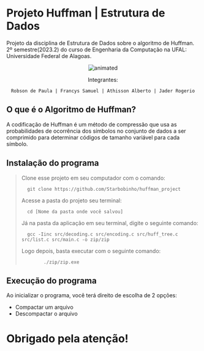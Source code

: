 # Projeto Huffman | Estrutura de Dados

Projeto da disciplina de Estrutura de Dados sobre o algoritmo de Huffman. 2º semestre(2023.2) do curso de Engenharia da Computação na UFAL: Universidade Federal de Alagoas.

<p align="center">
  <img src="https://user-images.githubusercontent.com/91018438/204195385-acc6fcd4-05a7-4f25-87d1-cb7d5cc5c852.png" alt="animated" />
</p>

<center>
Integrantes:

  
    Robson de Paula | Francys Samuel | Athisson Alberto | Jader Rogerio
 </center>

## O que é o Algoritmo de Huffman?
A codificação de Huffman é um método de compressão que usa as probabilidades de ocorrência dos símbolos no conjunto de dados a ser comprimido para determinar códigos de tamanho variável para cada símbolo.

## Instalação do programa

<p>

> Clone esse projeto em seu computador com o comando:
> ```
> 	git clone https://github.com/Starbobinho/huffman_project
> ```
> Acesse a pasta do projeto seu terminal:
> ```
> 	cd [Nome da pasta onde você salvou]
> ```
> Já na pasta da aplicação em seu terminal, digite o seguinte comando:
> ```
> 	gcc -Iinc src/decoding.c src/encoding.c src/huff_tree.c src/list.c src/main.c -o zip/zip
> ```
> 	Logo depois, basta executar com o seguinte comando:
> ```
>         ./zip/zip.exe
  </p>


## Execução do programa
<p> Ao inicializar o programa, você terá direito de escolha de 2 opções:
  
* Compactar um arquivo
* Descompactar o arquivo

# Obrigado pela atenção!
